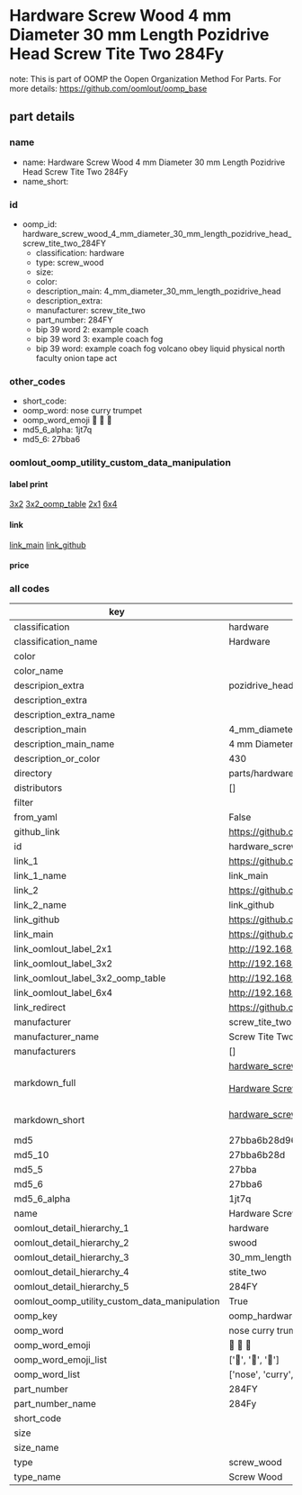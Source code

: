 # Hardware Screw Wood 4 mm Diameter 30 mm Length Pozidrive Head Screw Tite Two 284Fy  

note: This is part of OOMP the Oopen Organization Method For Parts. For more details: https://github.com/oomlout/oomp_base

##  part details
  







### name
* name: Hardware Screw Wood 4 mm Diameter 30 mm Length Pozidrive Head Screw Tite Two 284Fy
* name_short: 
### id
* oomp_id: hardware_screw_wood_4_mm_diameter_30_mm_length_pozidrive_head_screw_tite_two_284FY
  * classification: hardware
  * type: screw_wood
  * size: 
  * color: 
  * description_main: 4_mm_diameter_30_mm_length_pozidrive_head
  * description_extra: 
  * manufacturer: screw_tite_two
  * part_number: 284FY
  * bip 39 word 2: example coach
  * bip 39 word 3: example coach fog
  * bip 39 word: example coach fog volcano obey liquid physical north faculty onion tape act

### other_codes
* short_code: 
* oomp_word: nose curry trumpet
* oomp_word_emoji :nose: :curry: :trumpet:
* md5_6_alpha: 1jt7q
* md5_6: 27bba6






### oomlout_oomp_utility_custom_data_manipulation
#### label print
[3x2](http://192.168.1.245:1112/?label=oomp%201jt7q)
[3x2_oomp_table](http://192.168.1.108:1112/?label=oomp%201jt7q)
[2x1](http://192.168.1.242:1112/?label=oomp%201jt7q)
[6x4](http://192.168.1.55:1112/?label=oomp%201jt7q)    

#### link

[link_main](https://github.com/oomlout/oomlout_oomp_version_1_messy/tree/main/parts/hardware_screw_wood_4_mm_diameter_30_mm_length_pozidrive_head_screw_tite_two_284FY) [link_github](https://github.com/oomlout/oomlout_oomp_version_1_messy/tree/main/parts/hardware_screw_wood_4_mm_diameter_30_mm_length_pozidrive_head_screw_tite_two_284FY)                             

#### price







### all codes 
| key | value |  
| --- | --- |  
| classification | hardware |  
| classification_name | Hardware |  
| color |  |  
| color_name |  |  
| descripion_extra | pozidrive_head |  
| description_extra |  |  
| description_extra_name |  |  
| description_main | 4_mm_diameter_30_mm_length_pozidrive_head |  
| description_main_name | 4 mm Diameter 30 mm Length Pozidrive Head |  
| description_or_color | 430 |  
| directory | parts/hardware_screw_wood_4_mm_diameter_30_mm_length_pozidrive_head_screw_tite_two_284FY |  
| distributors | [] |  
| filter |  |  
| from_yaml | False |  
| github_link | https://github.com/oomlout/oomlout_oomp_part_src/tree/main/parts/hardware_screw_wood_4_mm_diameter_30_mm_length_pozidrive_head_screw_tite_two_284FY |  
| id | hardware_screw_wood_4_mm_diameter_30_mm_length_pozidrive_head_screw_tite_two_284FY |  
| link_1 | https://github.com/oomlout/oomlout_oomp_version_1_messy/tree/main/parts/hardware_screw_wood_4_mm_diameter_30_mm_length_pozidrive_head_screw_tite_two_284FY |  
| link_1_name | link_main |  
| link_2 | https://github.com/oomlout/oomlout_oomp_version_1_messy/tree/main/parts/hardware_screw_wood_4_mm_diameter_30_mm_length_pozidrive_head_screw_tite_two_284FY |  
| link_2_name | link_github |  
| link_github | https://github.com/oomlout/oomlout_oomp_version_1_messy/tree/main/parts/hardware_screw_wood_4_mm_diameter_30_mm_length_pozidrive_head_screw_tite_two_284FY |  
| link_main | https://github.com/oomlout/oomlout_oomp_version_1_messy/tree/main/parts/hardware_screw_wood_4_mm_diameter_30_mm_length_pozidrive_head_screw_tite_two_284FY |  
| link_oomlout_label_2x1 | http://192.168.1.242:1112/?label=oomp%201jt7q |  
| link_oomlout_label_3x2 | http://192.168.1.245:1112/?label=oomp%201jt7q |  
| link_oomlout_label_3x2_oomp_table | http://192.168.1.108:1112/?label=oomp%201jt7q |  
| link_oomlout_label_6x4 | http://192.168.1.55:1112/?label=oomp%201jt7q |  
| link_redirect | https://github.com/oomlout/oomlout_oomp_version_1_messy/tree/main/parts/hardware_screw_wood_4_mm_diameter_30_mm_length_pozidrive_head_screw_tite_two_284FY |  
| manufacturer | screw_tite_two |  
| manufacturer_name | Screw Tite Two |  
| manufacturers | [] |  
| markdown_full | [hardware_screw_wood_4_mm_diameter_30_mm_length_pozidrive_head_screw_tite_two_284FY](none)<br>[](none)<br>[Hardware Screw Wood 4 Mm Diameter 30 Mm Length Pozidrive Head Screw Tite Two 284Fy](none)<br><br> |  
| markdown_short | [hardware_screw_wood_4_mm_diameter_30_mm_length_pozidrive_head_screw_tite_two_284FY](none)<br><br> |  
| md5 | 27bba6b28d96547e094bff5ab48b2a73 |  
| md5_10 | 27bba6b28d |  
| md5_5 | 27bba |  
| md5_6 | 27bba6 |  
| md5_6_alpha | 1jt7q |  
| name | Hardware Screw Wood 4 mm Diameter 30 mm Length Pozidrive Head Screw Tite Two 284Fy |  
| oomlout_detail_hierarchy_1 | hardware |  
| oomlout_detail_hierarchy_2 | swood |  
| oomlout_detail_hierarchy_3 | 30_mm_length |  
| oomlout_detail_hierarchy_4 | stite_two |  
| oomlout_detail_hierarchy_5 | 284FY |  
| oomlout_oomp_utility_custom_data_manipulation | True |  
| oomp_key | oomp_hardware_screw_wood_4_mm_diameter_30_mm_length_pozidrive_head_screw_tite_two_284FY |  
| oomp_word | nose curry trumpet |  
| oomp_word_emoji | :nose: :curry: :trumpet: |  
| oomp_word_emoji_list | [':nose:', ':curry:', ':trumpet:'] |  
| oomp_word_list | ['nose', 'curry', 'trumpet'] |  
| part_number | 284FY |  
| part_number_name | 284Fy |  
| short_code |  |  
| size |  |  
| size_name |  |  
| type | screw_wood |  
| type_name | Screw Wood |  
